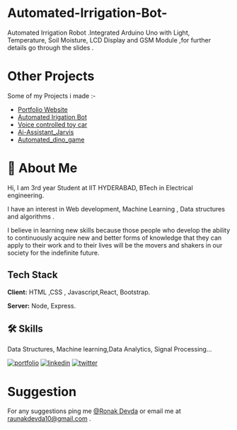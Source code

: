 # Automated-Irrigation-Bot-
Automated Irrigation Robot  .Integrated Arduino Uno with Light, Temperature, Soil Moisture, LCD Display and GSM Module ,for further details go through the slides .


# Other Projects

Some of my Projects i made :-
- [Portfolio Website](https://ronakdevdaiith.github.io/)
- [Automated Irigation Bot ](https://github.com/RonakdevdaIITH/Automated-Irrigation-Bot-)
- [Voice controlled toy car](https://github.com/RonakdevdaIITH/Voice-controlled-car)
- [Ai-Assistant_Jarvis](https://github.com/RonakdevdaIITH/Jarvis_ai_assistant)
- [Automated_dino_game](https://github.com/RonakdevdaIITH/automated_dino_game)
  
# 🚀 About Me

Hi,
I am 3rd year Student at IIT HYDERABAD, BTech in Electrical engineering.

I have an interest in  Web development, Machine Learning , Data structures and algorithms .

I believe in learning new skills  because those people who develop the ability to continuously acquire new and better forms of knowledge that they can apply to their work and to their lives will be the movers and shakers in our society for the indefinite future.


  
## Tech Stack

**Client:** HTML ,CSS , Javascript,React, Bootstrap.

**Server:** Node, Express.

## 🛠 Skills
Data Structures, Machine learning,Data Analytics, Signal Processing...


 [![portfolio](https://img.shields.io/badge/my_portfolio-000?style=for-the-badge&logo=ko-fi&logoColor=white)](https://ronakdevdaiith.github.io/)
 [![linkedin](https://img.shields.io/badge/linkedin-0A66C2?style=for-the-badge&logo=linkedin&logoColor=white)](https://www.linkedin.com/in/ronak-devda-a73b99200/)
 [![twitter](https://img.shields.io/badge/twitter-1DA1F2?style=for-the-badge&logo=twitter&logoColor=white)](https://twitter.com/Ron0988988941)


  
# Suggestion

For any suggestions  ping me [@Ronak Devda](https://www.linkedin.com/in/ronak-devda-a73b99200/?originalSubdomain=in) or email me at raunakdevda10@gmail.com .

